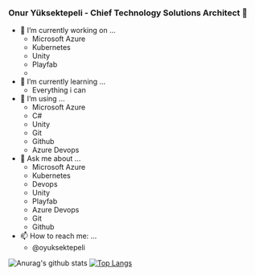 ### Onur Yüksektepeli - Chief Technology Solutions Architect 👋


- 🔭 I’m currently working on ...
    - Microsoft Azure
    - Kubernetes
    - Unity
    - Playfab
    - 
- 🌱 I’m currently learning ...
    - Everything i can
- 👯 I’m using ...
    - Microsoft Azure
    - C#
    - Unity
    - Git
    - Github
    - Azure Devops
- 💬 Ask me about ...
    - Microsoft Azure
    - Kubernetes
    - Devops
    - Unity
    - Playfab
    - Azure Devops
    - Git
    - Github
- 📫 How to reach me: ...
    - @oyuksektepeli



![Anurag's github stats](https://github-readme-stats.vercel.app/api?username=oyuksektepeli&show_icons=true&theme=radical)
[![Top Langs](https://github-readme-stats.vercel.app/api/top-langs/?username=oyuksektepeli&layout=compact)](https://github.com/anuraghazra/github-readme-stats)


